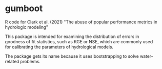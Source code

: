 # gumboot
R code for Clark et al. (2021) "The abuse of popular performance metrics in hydrologic modeling"

This package is intended for examining the distribution of errors in goodness of fit statistics, such as KGE or NSE, which are commonly used for calibrating the parameters of hydrological models.

The package gets its name because it uses bootstrapping to solve water-related problems.
